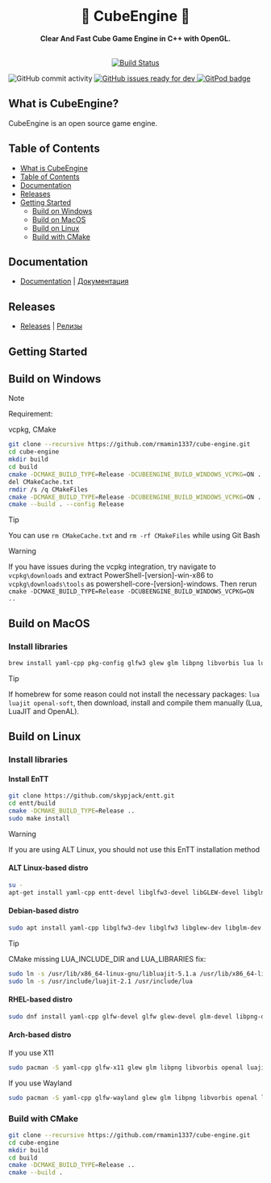 <div align="center">
  <br>
  <h1>🌱 CubeEngine 🌱</h1>
  <strong>Clear And Fast Cube Game Engine in C++ with OpenGL.</strong>
</div>
<br>
<p align="center">
  <a href="https://github.com/rmamin1337/cube-engine/actions/workflows/ci.yml">
    <img src="https://github.com/rmamin1337/cube-engine/actions/workflows/ci.yml/badge.svg" alt="Build Status">
  </a>

[//]: # (  <a href="https://github.com/rmamin1337/cube-engine/actions/workflows/cd.yml">)

[//]: # (    <img src="https://github.com/rmamin1337/cube-engine/actions/workflows/cd.yml/badge.svg" alt="Build Status">)

[//]: # (  </a>)
  <img src="https://img.shields.io/github/commit-activity/w/rmamin1337/cube-engine" alt="GitHub commit activity">
  <a href="https://github.com/rmamin1337/cube-engine/issues?q=is%3Aissue+is%3Aopen+label%3A%22ready+for+dev%22">
    <img src="https://img.shields.io/github/issues/rmamin1337/cube-engine/ready for dev" alt="GitHub issues ready for dev">
  </a>
  <a href="https://gitpod.io/#https://github.com/rmamin1337/cube-engine">
    <img src="https://img.shields.io/badge/setup-automated-blue?logo=gitpod" alt="GitPod badge">
  </a>
</p>


## What is CubeEngine?
CubeEngine is an open source game engine.

## Table of Contents
- [What is CubeEngine](#what-is-CubeEngine)
- [Table of Contents](#table-of-contents)
- [Documentation](#documentation)
- [Releases](#releases)
- [Getting Started](#getting-started)
    - [Build on Windows](#Build-on-Windows)
    - [Build on MacOS](#Build-on-MacOS)
    - [Build on Linux](#Build-on-Linux)
    - [Build with CMake](#Build-with-CMake)

## Documentation
- [Documentation](https://github.com/rmamin1337/cube-engine/blob/release-0.1/doc/en/main-page.md) | [Документация](https://github.com/rmamin1337/cube-engine/blob/release-0.1/doc/ru/main-page.md)

## Releases
- [Releases](https://github.com/rmamin1337/cube-engine/releases/latest) | [Релизы](https://github.com/rmamin1337/cube-engine/releases/latest)

## Getting Started

## Build on Windows
>[!NOTE]
> Requirement:
>
> vcpkg, CMake

```sh
git clone --recursive https://github.com/rmamin1337/cube-engine.git
cd cube-engine
mkdir build
cd build
cmake -DCMAKE_BUILD_TYPE=Release -DCUBEENGINE_BUILD_WINDOWS_VCPKG=ON ..
del CMakeCache.txt
rmdir /s /q CMakeFiles
cmake -DCMAKE_BUILD_TYPE=Release -DCUBEENGINE_BUILD_WINDOWS_VCPKG=ON ..
cmake --build . --config Release
```

> [!TIP]
> You can use ```rm CMakeCache.txt``` and ```rm -rf CMakeFiles``` while using Git Bash

> [!WARNING]
> If you have issues during the vcpkg integration, try navigate to ```vcpkg\downloads```
> and extract PowerShell-[version]-win-x86 to ```vcpkg\downloads\tools``` as powershell-core-[version]-windows.
> Then rerun ```cmake -DCMAKE_BUILD_TYPE=Release -DCUBEENGINE_BUILD_WINDOWS_VCPKG=ON ..```

## Build on MacOS
### Install libraries

```sh
brew install yaml-cpp pkg-config glfw3 glew glm libpng libvorbis lua luajit openal-soft skypjack/entt/entt
```

> [!TIP]
> If homebrew for some reason could not install the necessary packages:
> ```lua luajit openal-soft```, then download, install and compile them manually
> (Lua, LuaJIT and OpenAL).

## Build on Linux
### Install libraries
#### Install EnTT

```sh
git clone https://github.com/skypjack/entt.git
cd entt/build
cmake -DCMAKE_BUILD_TYPE=Release ..
sudo make install
```

> [!WARNING]
> If you are using ALT Linux, you should not use this EnTT installation method

#### ALT Linux-based distro

```sh
su -
apt-get install yaml-cpp entt-devel libglfw3-devel libGLEW-devel libglm-devel libpng-devel libvorbis-devel libopenal-devel libluajit-devel libstdc++13-devel-static
```

#### Debian-based distro

```sh
sudo apt install yaml-cpp libglfw3-dev libglfw3 libglew-dev libglm-dev libpng-dev libopenal-dev libluajit-5.1-dev libvorbis-dev
```

> [!TIP]
> CMake missing LUA_INCLUDE_DIR and LUA_LIBRARIES fix:
>
> ```sh
> sudo ln -s /usr/lib/x86_64-linux-gnu/libluajit-5.1.a /usr/lib/x86_64-linux-gnu/liblua5.1.a
> sudo ln -s /usr/include/luajit-2.1 /usr/include/lua
> ```

#### RHEL-based distro

```sh
sudo dnf install yaml-cpp glfw-devel glfw glew-devel glm-devel libpng-devel libvorbis-devel openal-devel luajit-devel
```

#### Arch-based distro

If you use X11

```sh
sudo pacman -S yaml-cpp glfw-x11 glew glm libpng libvorbis openal luajit
```

If you use Wayland

```sh
sudo pacman -S yaml-cpp glfw-wayland glew glm libpng libvorbis openal luajit
```

### Build with CMake
```sh
git clone --recursive https://github.com/rmamin1337/cube-engine.git
cd cube-engine
mkdir build
cd build
cmake -DCMAKE_BUILD_TYPE=Release ..
cmake --build .
```